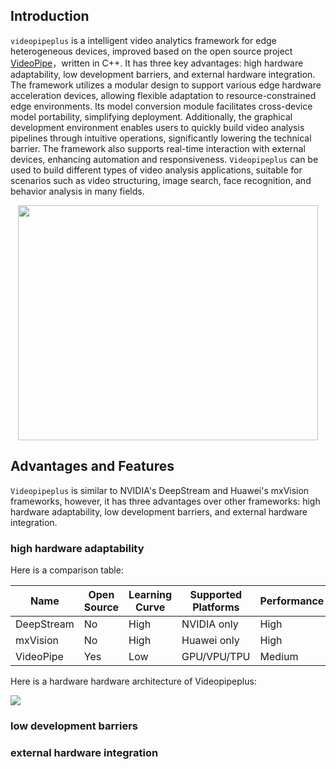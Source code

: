 ## Introduction
`videopipeplus` is a intelligent video analytics framework for edge heterogeneous devices, improved based on the open source project <a href='https://github.com/sherlockchou86/VideoPipe'>VideoPipe</a>，written in C++. It has three key advantages: high hardware adaptability, low development barriers, and external hardware integration. The framework utilizes a modular design to support various edge hardware acceleration devices, allowing flexible adaptation to resource-constrained edge environments. Its model conversion module facilitates cross-device model portability, simplifying deployment. Additionally, the graphical development environment enables users to quickly build video analysis pipelines through intuitive operations, significantly lowering the technical barrier. The framework also supports real-time interaction with external devices, enhancing automation and responsiveness. `Videopipeplus` can be used to build different types of video analysis applications, suitable for scenarios such as video structuring, image search, face recognition, and behavior analysis in many fields.

<p style="" align="center">
  <img src="./docs/1.png" width="480" height="376">
</p>

## Advantages and Features

`Videopipeplus` is similar to NVIDIA's DeepStream and Huawei's mxVision frameworks, however, it has three advantages over other frameworks: high hardware adaptability, low development barriers, and external hardware integration.

### high hardware adaptability

Here is a comparison table:

| **Name**      | **Open Source** | **Learning Curve** | **Supported Platforms** | **Performance** |
|---------------|-----------------|---------------------|--------------------------|-----------------|
| DeepStream    | No              | High                | NVIDIA only              | High            |
| mxVision      | No              | High                | Huawei only              | High            |
| VideoPipe     | Yes             | Low                 | GPU/VPU/TPU              | Medium          |

Here is a hardware hardware architecture of Videopipeplus:

![](./doc/图片2.png)

### low development barriers

### external hardware integration

